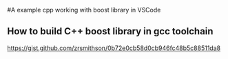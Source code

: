 #A example cpp working with boost library in VSCode

## How to build C++ boost library in gcc toolchain 

https://gist.github.com/zrsmithson/0b72e0cb58d0cb946fc48b5c88511da8

